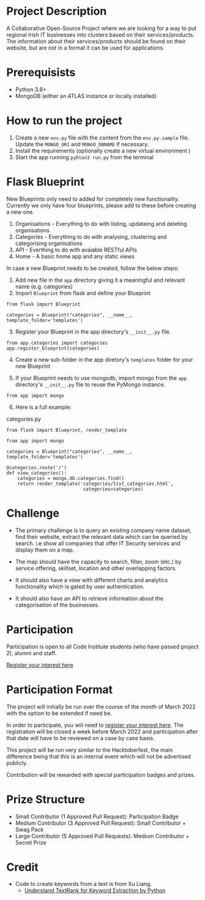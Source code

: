 # Project Description

A Collaborative Open-Source Project where we are looking for a way to put regional Irish IT businesses into clusters based on their services/products. The information about their services/products should be found on their website, but are not in a format it can be used for applications.

# Prerequisists

- Python 3.8+
- MongoDB (either an ATLAS instance or locally installed)

# How to run the project

1) Create a new `env.py` file with the content from the `env.py.sample` file. Update the `MONGO_URI` and `MONGO_DBNAME` if necessary.
1) Install the requirements (optionally create a new virtual environment )
1) Start the app running `pyhton3 run.py` from the terminal

# Flask Blueprint

New Blueprints only need to added for completely new functionality.
Currently we only have four blueprints, please add to these before creating a new one.

1) Organisations - Everything to do with listing, updateing and deleting organisations
1) Categories - Everything to do with analysing, clustering and categorising organisations
1) API - Everthing to do with avaiable RESTful APIs
1) Home - A basic home app and any static views

In case a new Blueprint needs to be created, follow the below steps:

1) Add new file in the `app` directory giving it a meaningful and relevant name (e.g. categories)
2) Import `Blueprint` from flask and define your Blueprint

```
from flask import Blueprint

categories = Blueprint("categories", __name__, template_folder='templates')
```

3) Register your Blueprint in the app directory's `__init__.py` file.

```
from app.categories import categories
app.register_blueprint(categories)
```

4) Create a new sub-folder in the app diretory's `templates` folder for your new Blueprint

5) If your Blueprint needs to use mongodb, import mongo from the `app` directory's `__init__.py` file to reuse the PyMongo instance.

```
from app import mongo
```

6) Here is a full example:

categories.py
```
from flask import Blueprint, render_template

from app import mongo

categories = Blueprint("categories", __name__, template_folder='templates')

@categories.route('/')
def view_categories():
    categories = mongo.db.categories.find()
    return render_template('categories/list_categories.html',
                            categories=categories)
```

# Challenge

- The primary challenge is to query an existing company name dataset, find their website, extract the relevant data which can be queried by search. 
i.e show all companies that offer IT Security services and display them on a map.

- The map should have the capacity to search, filter, zoom (etc.) by service offering, skillset, location and other overlapping factors.

- It should also have a view with different charts and analytics functionality which is gated by user authentication.

- It should also have an API to retrieve information about the categorisation of the businesses.

# Participation

Participation is open to all Code Institute students (who have passed project 2), alumni and staff. 

[Register your interest here](https://forms.gle/debegzf7oxufVXzR7)

# Participation Format

The project will initially be run over the course of the month of March 2022 with the option to be extended if need be.

In order to participate, you will need to [register your interest here](https://forms.gle/debegzf7oxufVXzR7). The registration will be closed a week before March 2022 and participation after that date will have to be reviewed on a case by case basis.

This project will be run very similar to the Hacktoberfest, the main difference being that this is an internal event which will not be advertised publicly.

Contribution will be rewarded with special participation badges and prizes. 

# Prize Structure

- Small Contributor (1 Approved Pull Request): Participation Badge
- Medium Contributor (3 Approved Pull Request): Small Contributor + Swag Pack
- Large Contributor (5 Approved Pull Requests): Medium Contributor +  Secret Prize

# Credit

- Code to create keywords from a text is from Xu Liang.
  - [Understand TextRank for Keyword Extraction by Python](https://towardsdatascience.com/textrank-for-keyword-extraction-by-python-c0bae21bcec0)
